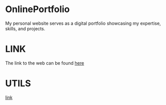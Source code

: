 # OnlinePortfolio
My personal website serves as a digital portfolio showcasing my expertise, skills, and projects.  

# LINK
The link to the web can be found [here](https://stygian84.github.io)

# UTILS
[link](https://stygian84.github.io/youtube-dl/#/youtube-dl)
